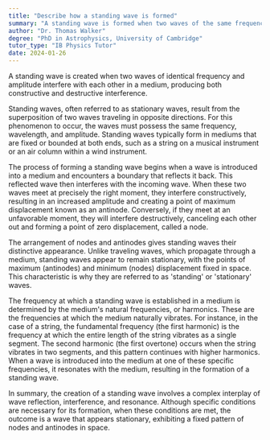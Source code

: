 ```yaml
---
title: "Describe how a standing wave is formed"
summary: "A standing wave is formed when two waves of the same frequency and amplitude interfere constructively and destructively in a medium."
author: "Dr. Thomas Walker"
degree: "PhD in Astrophysics, University of Cambridge"
tutor_type: "IB Physics Tutor"
date: 2024-01-26
---
```


A standing wave is created when two waves of identical frequency and amplitude interfere with each other in a medium, producing both constructive and destructive interference.

Standing waves, often referred to as stationary waves, result from the superposition of two waves traveling in opposite directions. For this phenomenon to occur, the waves must possess the same frequency, wavelength, and amplitude. Standing waves typically form in mediums that are fixed or bounded at both ends, such as a string on a musical instrument or an air column within a wind instrument.

The process of forming a standing wave begins when a wave is introduced into a medium and encounters a boundary that reflects it back. This reflected wave then interferes with the incoming wave. When these two waves meet at precisely the right moment, they interfere constructively, resulting in an increased amplitude and creating a point of maximum displacement known as an antinode. Conversely, if they meet at an unfavorable moment, they will interfere destructively, canceling each other out and forming a point of zero displacement, called a node.

The arrangement of nodes and antinodes gives standing waves their distinctive appearance. Unlike traveling waves, which propagate through a medium, standing waves appear to remain stationary, with the points of maximum (antinodes) and minimum (nodes) displacement fixed in space. This characteristic is why they are referred to as 'standing' or 'stationary' waves.

The frequency at which a standing wave is established in a medium is determined by the medium's natural frequencies, or harmonics. These are the frequencies at which the medium naturally vibrates. For instance, in the case of a string, the fundamental frequency (the first harmonic) is the frequency at which the entire length of the string vibrates as a single segment. The second harmonic (the first overtone) occurs when the string vibrates in two segments, and this pattern continues with higher harmonics. When a wave is introduced into the medium at one of these specific frequencies, it resonates with the medium, resulting in the formation of a standing wave.

In summary, the creation of a standing wave involves a complex interplay of wave reflection, interference, and resonance. Although specific conditions are necessary for its formation, when these conditions are met, the outcome is a wave that appears stationary, exhibiting a fixed pattern of nodes and antinodes in space.
    
